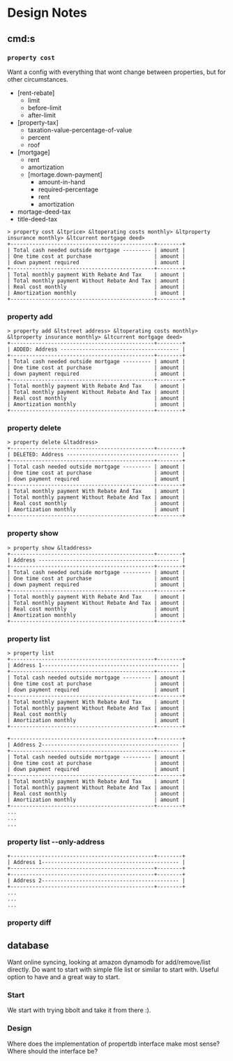 # Design Notes

## cmd:s
### `property cost`
Want a config with everything that wont change between properties, but for other circumstances. 
- [rent-rebate]
	- limit
	- before-limit
	- after-limit
- [property-tax]
	- taxation-value-percentage-of-value
	- percent
	- roof
- [mortgage]
	- rent
	- amortization
	- [mortage.down-payment]
		- amount-in-hand
		- required-percentage
		- rent
		- amortization
- mortage-deed-tax
- title-deed-tax
```
> property cost &ltprice> &ltoperating costs monthly> &ltproperty insurance monthly> &ltcurrent mortgage deed>
+----------------------------------------------+--------+
| Total cash needed outside mortgage --------- | amount |
| One time cost at purchase                    | amount |
| down payment required                        | amount |
+----------------------------------------------+--------+
| Total monthly payment With Rebate And Tax    | amount |
| Total monthly payment Without Rebate And Tax | amount |
| Real cost monthly                            | amount |
| Amortization monthly                         | amount |
+----------------------------------------------+--------+
```
### property add
```
> property add &ltstreet address> &ltoperating costs monthly> &ltproperty insurance monthly> &ltcurrent mortgage deed>
+----------------------------------------------+--------+
| ADDED: Address -------------------------------------- |
+----------------------------------------------+--------+
| Total cash needed outside mortgage --------- | amount |
| One time cost at purchase                    | amount |
| down payment required                        | amount |
+----------------------------------------------+--------+
| Total monthly payment With Rebate And Tax    | amount |
| Total monthly payment Without Rebate And Tax | amount |
| Real cost monthly                            | amount |
| Amortization monthly                         | amount |
+----------------------------------------------+--------+

```
### property delete
```
> property delete &ltaddress>
+----------------------------------------------+--------+
| DELETED: Address ------------------------------------ |
+----------------------------------------------+--------+
| Total cash needed outside mortgage --------- | amount |
| One time cost at purchase                    | amount |
| down payment required                        | amount |
+----------------------------------------------+--------+
| Total monthly payment With Rebate And Tax    | amount |
| Total monthly payment Without Rebate And Tax | amount |
| Real cost monthly                            | amount |
| Amortization monthly                         | amount |
+----------------------------------------------+--------+

```
### property show
```
> property show &ltaddress>
+----------------------------------------------+--------+
| Address --------------------------------------------- |
+----------------------------------------------+--------+
| Total cash needed outside mortgage --------- | amount |
| One time cost at purchase                    | amount |
| down payment required                        | amount |
+----------------------------------------------+--------+
| Total monthly payment With Rebate And Tax    | amount |
| Total monthly payment Without Rebate And Tax | amount |
| Real cost monthly                            | amount |
| Amortization monthly                         | amount |
+----------------------------------------------+--------+

```
### property list
``` 
> property list 
+----------------------------------------------+--------+
| Address 1-------------------------------------------- |
+----------------------------------------------+--------+
| Total cash needed outside mortgage --------- | amount |
| One time cost at purchase                    | amount |
| down payment required                        | amount |
+----------------------------------------------+--------+
| Total monthly payment With Rebate And Tax    | amount |
| Total monthly payment Without Rebate And Tax | amount |
| Real cost monthly                            | amount |
| Amortization monthly                         | amount |
+----------------------------------------------+--------+

+----------------------------------------------+--------+
| Address 2-------------------------------------------- |
+----------------------------------------------+--------+
| Total cash needed outside mortgage --------- | amount |
| One time cost at purchase                    | amount |
| down payment required                        | amount |
+----------------------------------------------+--------+
| Total monthly payment With Rebate And Tax    | amount |
| Total monthly payment Without Rebate And Tax | amount |
| Real cost monthly                            | amount |
| Amortization monthly                         | amount |
+----------------------------------------------+--------+
...
...
...

```
### property list --only-address
```
+----------------------------------------------+--------+
| Address 1-------------------------------------------- |
+----------------------------------------------+--------+
+----------------------------------------------+--------+
| Address 2-------------------------------------------- |
+----------------------------------------------+--------+
...
...
...

```
### property diff <address> <address>

## database
Want online syncing, looking at amazon dynamodb for add/remove/list directly. Do want to start with simple file list or similar to start with. Useful option to have and a great way to start.

### Start
We start with trying bbolt and take it from there :).

### Design
Where does the implementation of propertdb interface make most sense? Where should the interface be?
